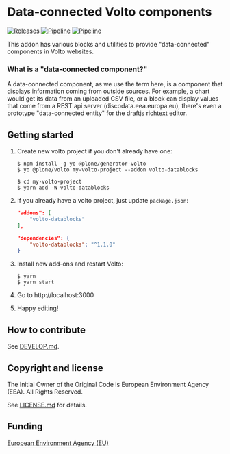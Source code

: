 # Data-connected Volto components 
[![Releases](https://img.shields.io/github/v/release/eea/volto-datablocks)](https://github.com/eea/volto-datablocks/releases)
[![Pipeline](https://ci.eionet.europa.eu/buildStatus/icon?job=volto-addons%2Fvolto-datablocks%2Fmaster&subject=master)](https://ci.eionet.europa.eu/view/Github/job/volto-addons/job/volto-datablocks/job/master/display/redirect)
[![Pipeline](https://ci.eionet.europa.eu/buildStatus/icon?job=volto-addons%2Fvolto-datablocks%2Fdevelop&subject=develop)](https://ci.eionet.europa.eu/view/Github/job/volto-addons/job/volto-datablocks/job/develop/display/redirect)

This addon has various blocks and utilities to provide "data-connected" components in Volto websites.

### What is a "data-connected component?"

A data-connected component, as we use the term here, is a component that displays information coming from outside sources. For example, a chart would get its data from an uploaded CSV file, or a block can display values that come from a REST api server (discodata.eea.europa.eu), there's even a prototype "data-connected entity" for the draftjs richtext editor.

## Getting started

1. Create new volto project if you don't already have one:

   ```
   $ npm install -g yo @plone/generator-volto
   $ yo @plone/volto my-volto-project --addon volto-datablocks

   $ cd my-volto-project
   $ yarn add -W volto-datablocks
   ```

1. If you already have a volto project, just update `package.json`:

   ```JSON
   "addons": [
       "volto-datablocks"
   ],

   "dependencies": {
       "volto-datablocks": "^1.1.0"
   }
   ```

1. Install new add-ons and restart Volto:

   ```
   $ yarn
   $ yarn start
   ```

1. Go to http://localhost:3000

1. Happy editing!

## How to contribute

See [DEVELOP.md](https://github.com/eea/volto-datablocks/blob/master/DEVELOP.md).

## Copyright and license

The Initial Owner of the Original Code is European Environment Agency (EEA).
All Rights Reserved.

See [LICENSE.md](https://github.com/eea/volto-datablocks/blob/master/LICENSE.md) for details.

## Funding

[European Environment Agency (EU)](http://eea.europa.eu)